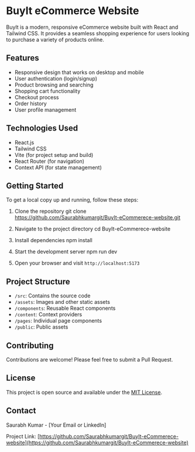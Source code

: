 # BuyIt eCommerce Website

BuyIt is a modern, responsive eCommerce website built with React and Tailwind CSS. It provides a seamless shopping experience for users looking to purchase a variety of products online.

## Features

- Responsive design that works on desktop and mobile
- User authentication (login/signup)
- Product browsing and searching
- Shopping cart functionality
- Checkout process
- Order history
- User profile management

## Technologies Used

- React.js
- Tailwind CSS
- Vite (for project setup and build)
- React Router (for navigation)
- Context API (for state management)

## Getting Started

To get a local copy up and running, follow these steps:

1. Clone the repository
   git clone https://github.com/Saurabhkumargit/BuyIt-eCommerece-website.git

2. Navigate to the project directory
   cd BuyIt-eCommerece-website

3. Install dependencies
   npm install

4. Start the development server
   npm run dev

5. Open your browser and visit `http://localhost:5173`

## Project Structure

- `/src`: Contains the source code
- `/assets`: Images and other static assets
- `/components`: Reusable React components
- `/content`: Context providers
- `/pages`: Individual page components
- `/public`: Public assets

## Contributing

Contributions are welcome! Please feel free to submit a Pull Request.

## License

This project is open source and available under the [MIT License](LICENSE).

## Contact

Saurabh Kumar - [Your Email or LinkedIn]

Project Link: [https://github.com/Saurabhkumargit/BuyIt-eCommerece-website](https://github.com/Saurabhkumargit/BuyIt-eCommerece-website)
